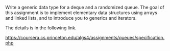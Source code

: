 Write a generic data type for a deque and a randomized queue. The goal of this assignment is to implement 
elementary data structures using arrays and linked lists, and to introduce you to generics and iterators.

The details is in the following link.

https://coursera.cs.princeton.edu/algs4/assignments/queues/specification.php